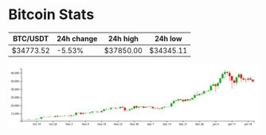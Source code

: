 # Bitcoin Stats

BTC/USDT|24h change|24h high|24h low|
|---|---|---|---|
|$34773.52|-5.53%|$37850.00|$34345.11|

<img src="./chart.svg">
